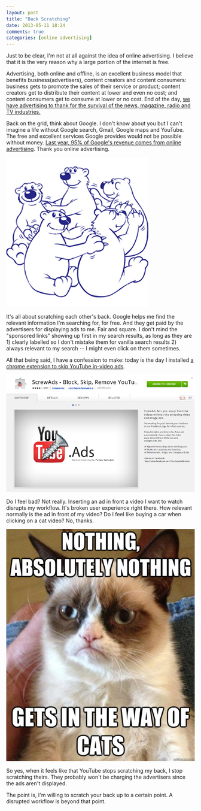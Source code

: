 ```yaml
---
layout: post
title: "Back Scratching"
date: 2013-05-11 18:24
comments: true
categories: [online advertising]
---
```

Just to be clear, I'm not at all against the idea of online advertising. I believe that it is the very reason why a large portion of the internet is free.

Advertising, both online and offline, is an excellent business model that benefits business(advertisers), content creators and content consumers: business gets to promote the sales of their service or product; content creators get to distribute their content at lower and even no cost; and content consumers get to consume at lower or no cost. End of the day, [we have advertising to thank for the survival of the news, magazine, radio and TV industries.][1]

Back on the grid, think about Google. I don't know about you but I can't imagine a life without Google search, Gmail, Google maps and YouTube. The free and excellent services Google provides would not be possible without money. [Last year, 95% of Google's revenue comes from online advertising][2]. Thank you online advertising.

![back scratching](/images/post/2013-05-11-back-scratching.jpg 'back scratching')

It's all about scratching each other's back. Google helps me find the relevant information I'm searching for, for free. And they get paid by the advertisers for displaying ads to me. Fair and square. I don't mind the "sponsored links" showing up first in my search results, as long as they are 1) clearly labelled so I don't mistake them for vanilla search results 2) always relevant to my search -- I might even click on them sometimes.

All that being said, I have a confession to make: today is the day I installed [a chrome extension to skip YouTube in-video ads][3]. 

![remove youtube ad](/images/post/2013-05-11-remove-youtube-ad.png 'Remove YouTube Ad')

Do I feel bad? Not really. Inserting an ad in front a video I want to watch disrupts my workflow. It's broken user experience right there. How relevant normally is the ad in front of my video? Do I feel like buying a car when clicking on a cat video? No, thanks.

![grumpy cat](/images/post/2013-05-11-grumpy-cat.jpg 'Grumpy Cat')

So yes, when it feels like that YouTube stops scratching my back, I stop scratching theirs. They probably won't be charging the advertisers since the ads aren't displayed.

The point is, I'm willing to scratch your back up to a certain point. A disrupted workflow is beyond that point.

[1]: http://www.intertic.org/Policy%20Papers/Evans.pdf
[2]: http://investor.google.com/financial/tables.html
[3]: https://chrome.google.com/webstore/detail/screwads-block-skip-remov/mmbnjoljpgkhiaicaejkdcjbfjknipnc

